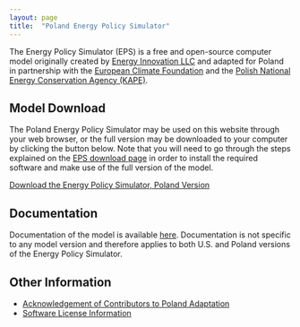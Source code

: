 ```yaml
---
layout: page
title:  "Poland Energy Policy Simulator"
---
```


The Energy Policy Simulator (EPS) is a free and open-source computer model originally created by [Energy Innovation LLC](https://energyinnovation.org/) and adapted for Poland in partnership with the [European Climate Foundation](https://europeanclimate.org/) and the [Polish National Energy Conservation Agency (KAPE)](https://www.kape.gov.pl/).

## Model Download

The Poland Energy Policy Simulator may be used on this website through your web browser, or the full version may be downloaded to your computer by clicking the button below.  Note that you will need to go through the steps explained on the [EPS download page](https://us.energypolicy.solutions/docs/download.html) in order to install the required software and make use of the full version of the model.

<p><a href="https://github.com/Energy-Innovation/eps-poland/archive/1.2.4.2.zip" class="btn">Download the Energy Policy Simulator, Poland Version</a></p>

## Documentation

Documentation of the model is available [here](https://us.energypolicy.solutions/docs/index.html).  Documentation is not specific to any model version and therefore applies to both U.S. and Poland versions of the Energy Policy Simulator.

## Other Information

* [Acknowledgement of Contributors to Poland Adaptation](acknowledgement.html)
* [Software License Information](software-license.html)
